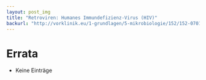 ```yaml
---
layout: post_img
title: "Retroviren: Humanes Immundefizienz-Virus (HIV)"
backurl: "http://vorklinik.eu/1-grundlagen/5-mikrobiologie/152/152-0701a-hiv-retrovirus"
---
```

# Errata

* Keine Einträge
